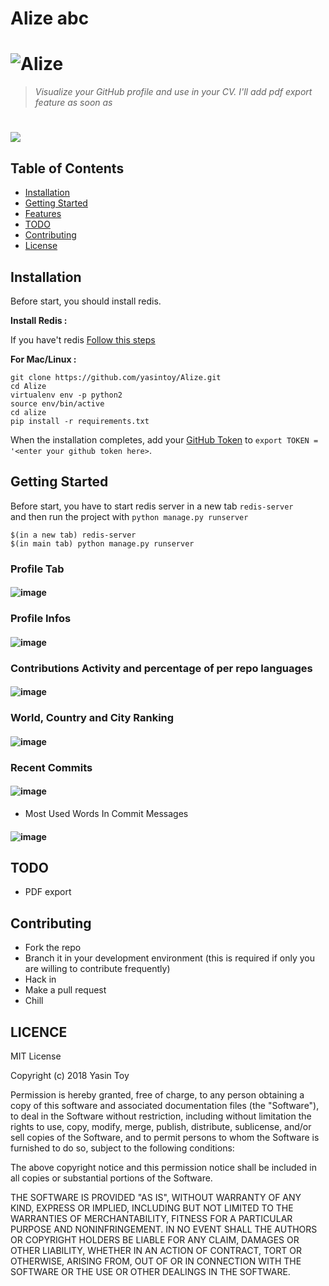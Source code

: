 Alize  abc
=================

# ![Alize](screen_shots/logo.png)

> *Visualize your GitHub profile and use in your CV. I'll add pdf export feature as soon as*

# ![](screen_shots/demo.gif)

## Table of Contents
- [Installation](#installation)
- [Getting Started](#getting-started)
- [Features](#features)
- [TODO](#todo)
- [Contributing](#contributing)
- [License](#license)

## Installation

Before start, you should install redis.

**Install Redis :**

If you have't redis [Follow this steps](https://medium.com/@petehouston/install-and-config-redis-on-mac-os-x-via-homebrew-eb8df9a4f298)

**For Mac/Linux :**
```
git clone https://github.com/yasintoy/Alize.git
cd Alize
virtualenv env -p python2
source env/bin/active
cd alize
pip install -r requirements.txt

```

When the installation completes, add your [GitHub Token](https://api.slack.com/docs/oauth-test-tokens) to `export TOKEN = '<enter your github token here>`.

## Getting Started

Before start, you have to start redis server in a new tab `redis-server` </br>
and then run the project with `python manage.py runserver`

```
$(in a new tab) redis-server
$(in main tab) python manage.py runserver
```

### Profile Tab

#### ![image](screen_shots/1.png)

### Profile Infos
#### ![image](screen_shots/2.png)

### Contributions Activity and percentage of per repo languages 

#### ![image](screen_shots/3.png)

### World, Country and City Ranking
#### ![image](screen_shots/4.png)

###  Recent Commits
#### ![image](screen_shots/5.png)

- Most Used Words In Commit Messages
#### ![image](screen_shots/wordcloud.png)

## TODO

* PDF export


## Contributing 
- Fork the repo
- Branch it in your development environment (this is required if only you are willing to contribute frequently)
- Hack in
- Make a pull request
- Chill

## LICENCE

MIT License

Copyright (c) 2018 Yasin Toy

Permission is hereby granted, free of charge, to any person obtaining a copy of this software and associated documentation files (the "Software"), to deal in the Software without restriction, including without limitation the rights to use, copy, modify, merge, publish, distribute, sublicense, and/or sell copies of the Software, and to permit persons to whom the Software is furnished to do so, subject to the following conditions:

The above copyright notice and this permission notice shall be included in all copies or substantial portions of the Software.

THE SOFTWARE IS PROVIDED "AS IS", WITHOUT WARRANTY OF ANY KIND, EXPRESS OR IMPLIED, INCLUDING BUT NOT LIMITED TO THE WARRANTIES OF MERCHANTABILITY, FITNESS FOR A PARTICULAR PURPOSE AND NONINFRINGEMENT. IN NO EVENT SHALL THE AUTHORS OR COPYRIGHT HOLDERS BE LIABLE FOR ANY CLAIM, DAMAGES OR OTHER LIABILITY, WHETHER IN AN ACTION OF CONTRACT, TORT OR OTHERWISE, ARISING FROM, OUT OF OR IN CONNECTION WITH THE SOFTWARE OR THE USE OR OTHER DEALINGS IN THE SOFTWARE.
